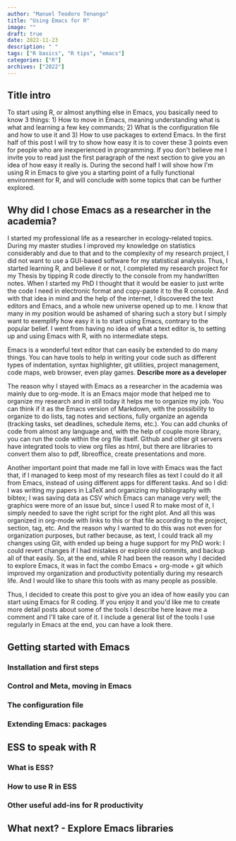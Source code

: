 ```yaml
---
author: "Manuel Teodoro Tenango"
title: "Using Emacs for R"
image: ""
draft: true
date: 2022-11-23
description: " "
tags: ["R basics", "R tips", "emacs"]
categories: ["R"]
archives: ["2022"]
---
```




## Title intro

To start using R, or almost anything else in Emacs, you basically need to know 3 things: 1) How to move in Emacs, meaning understanding what is what and learning a few key commands; 2) What is the configuration file and how to use it and 3) How to use packages to extend Emacs. In the first half of this post I will try to show how easy it is to cover these 3 points even for people who are inexperienced in programming. If you don't believe me I invite you to read just the first paragraph of the next section to give you an idea of how easy it really is. During the second half I will show how I'm using R in Emacs to give you a starting point of a fully functional environment for R, and will conclude with some topics that can be further explored. 

## Why did I chose Emacs as a researcher in the academia?

I started my professional life as a researcher in ecology-related topics. During my master studies I improved my knowledge on statistics considerably and due to that and to the complexity of my research project, I did not want to use a GUI-based software for my statistical analysis. Thus, I started learning R, and believe it or not, I completed my research project for my Thesis by tipping R code directly to the console from my handwritten notes. When I started my PhD I thought that it would be easier to just write the code I need in electronic format and copy-paste it to the R console. And with that idea in mind and the help of the internet, I discovered the text editors and Emacs, and a whole new universe opened up to me. I know that many in my position would be ashamed of sharing such a story but I simply want to exemplify how easy it is to start using Emacs, contrary to the popular belief. I went from having no idea of what a text editor is, to setting up and using Emacs with R, with no intermediate steps.

Emacs is a wonderful text editor that can easily be extended to do many things. You can have tools to help in writing your code such as different types of indentation, syntax highlighter, git utilities, project management, code maps, web browser, even play games. **Describe more as a developer**

The reason why I stayed with Emacs as a researcher in the academia was mainly due to org-mode. It is an Emacs major mode that helped me to organize my research and in still today it helps me to organize my job. You can think if it as the Emacs version of Markdown, with the possibility to organize to do lists, tag notes and sections, fully organize an agenda (tracking tasks, set deadlines, schedule items, etc.). You can add chunks of code from almost any language and, with the help of couple more library, you can run the code within the org file itself. Github and other git servers have integrated tools to view org files as html, but there are libraries to convert them also to pdf, libreoffice, create presentations and more. 

Another important point that made me fall in love with Emacs was the fact that, if I managed to keep most of my research files as text I could do it all from Emacs, instead of using different apps for different tasks. And so I did: I was writing my papers in LaTeX and organizing my bibliography with bibtex; I was saving data as CSV which Emacs can manage very well; the graphics were more of an issue but, since I used R to make most of it, I simply needed to save the right script for the right plot. And all this was organized in org-mode with links to this or that file according to the project, section, tag, etc. And the reason why I wanted to do this was not even for organization purposes, but rather because, as text, I could track all my changes using Git, with ended up being a huge support for my PhD work: I could revert changes if I had mistakes or explore old commits, and backup all of that easily. So, at the end, while R had been the reason why I decided to explore Emacs, it was in fact the combo Emacs + org-mode + git which improved my organization and productivity potentially during my research life. And I would like to share this tools with as many people as possible.

Thus, I decided to create this post to give you an idea of how easily you can start using Emacs for R coding. If you enjoy it and you'd like me to create more detail posts about some of the tools I describe here leave me a comment and I'll take care of it. I include a general list of the tools I use regularly in Emacs at the end, you can have a look there.

## Getting started with Emacs

### Installation and first steps

### Control and Meta, moving in Emacs

### The configuration file

### Extending Emacs: packages

## ESS to speak with R

### What is ESS?

### How to use R in ESS

### Other useful add-ins for R productivity

## What next? - Explore Emacs libraries
